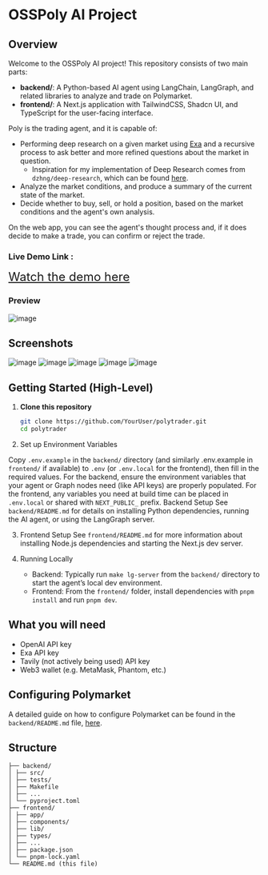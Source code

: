 # OSSPoly AI Project

## Overview

Welcome to the OSSPoly AI project! This repository consists of two main parts:

- **backend/**: A Python-based AI agent using LangChain, LangGraph, and related libraries to analyze and trade on Polymarket.
- **frontend/**: A Next.js application with TailwindCSS, Shadcn UI, and TypeScript for the user-facing interface.

Poly is the trading agent, and it is capable of:

- Performing deep research on a given market using [Exa](https://exa.ai/) and a recursive process to ask better and more refined questions about the market in question.
  - Inspiration for my implementation of Deep Research comes from `dzhng/deep-research`, which can be found [here](https://github.com/dzhng/deep-research).
- Analyze the market conditions, and produce a summary of the current state of the market.
- Decide whether to buy, sell, or hold a position, based on the market conditions and the agent's own analysis.

On the web app, you can see the agent's thought process and, if it does decide to make a trade, you can confirm or reject the trade.



### Live Demo Link : 
<a href="https://www.youtube.com/watch?v=m_BsDvEDiUw" style="font-size:24px;">Watch the demo here</a>

### Preview

![image](./frontend/public/image.png)
## Screenshots
![image](./frontend/public/2.png)
![image](./frontend/public/3.png)
![image](./frontend/public/4.png)
![image](./frontend/public/5.png)
![image](./frontend/public/6.png)


## Getting Started (High-Level)

1. **Clone this repository**

   ```bash
   git clone https://github.com/YourUser/polytrader.git
   cd polytrader
   ```

2. Set up Environment Variables

Copy `.env.example` in the `backend/` directory (and similarly .env.example in `frontend/` if available) to `.env` (or `.env.local` for the frontend), then fill in the required values.
For the backend, ensure the environment variables that your agent or Graph nodes need (like API keys) are properly populated.
For the frontend, any variables you need at build time can be placed in `.env.local` or shared with `NEXT_PUBLIC_` prefix. Backend Setup
See `backend/README.md` for details on installing Python dependencies, running the AI agent, or using the LangGraph server.

3. Frontend Setup
   See `frontend/README.md` for more information about installing Node.js dependencies and starting the Next.js dev server.

4. Running Locally
   - Backend: Typically run `make lg-server` from the `backend/` directory to start the agent’s local dev environment.
   - Frontend: From the `frontend/` folder, install dependencies with `pnpm install` and run `pnpm dev`.

## What you will need

- OpenAI API key
- Exa API key
- Tavily (not actively being used) API key
- Web3 wallet (e.g. MetaMask, Phantom, etc.)

## Configuring Polymarket

A detailed guide on how to configure Polymarket can be found in the `backend/README.md` file, [here](backend/README.md#configuring-polymarket).

## Structure

```
├── backend/
│ ├── src/
│ ├── tests/
│ ├── Makefile
│ ├── ...
│ └── pyproject.toml
├── frontend/
│ ├── app/
│ ├── components/
│ ├── lib/
│ ├── types/
│ ├── ...
│ ├── package.json
│ └── pnpm-lock.yaml
└── README.md (this file)
```
